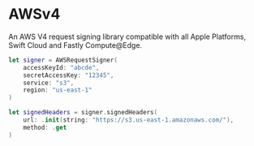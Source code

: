 # AWSv4

An AWS V4 request signing library compatible with all Apple Platforms, Swift Cloud and Fastly Compute@Edge.

```swift
let signer = AWSRequestSigner(
    accessKeyId: "abcde",
    secretAccessKey: "12345",
    service: "s3", 
    region: "us-east-1"
)

let signedHeaders = signer.signedHeaders(
    url: .init(string: "https://s3.us-east-1.amazonaws.com/"),
    method: .get
)
```
